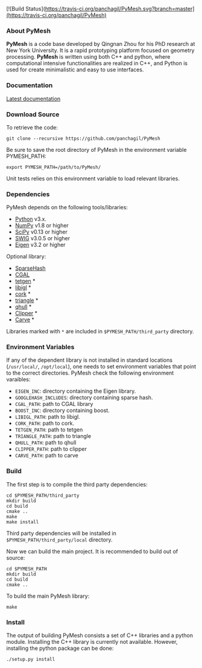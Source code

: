 [![Build Status](https://travis-ci.org/panchagil/PyMesh.svg?branch=master](https://travis-ci.org/panchagil/PyMesh)

### About PyMesh ###

**PyMesh** is a code base developed by Qingnan Zhou for his PhD research at New
York University.  It is a rapid prototyping platform focused on geometry
processing.  **PyMesh** is written using both C++ and python, where
computational intensive functionalities are realized in C++, and Python is used
for create minimalistic and easy to use interfaces.

### Documentation ###

[Latest documentation](http://pymesh.readthedocs.org/en/latest/)

### Download Source ###

To retrieve the code:

    git clone --recursive https://github.com/panchagil/PyMesh

Be sure to save the root directory of PyMesh in the environment variable
PYMESH_PATH:

    export PYMESH_PATH=/path/to/PyMesh/

Unit tests relies on this environment variable to load relevant libraries.

### Dependencies ###

PyMesh depends on the following tools/libraries:

* [Python](https://www.python.org/) v3.x.
* [NumPy](http://www.numpy.org/) v1.8 or higher
* [SciPy](http://www.scipy.org/) v0.13 or higher
* [SWIG](http://www.swig.org/) v3.0.5 or higher
* [Eigen](http://eigen.tuxfamily.org/index.php?title=Main_Page) v3.2 or higher

Optional library:

* [SparseHash](https://code.google.com/p/sparsehash/)
* [CGAL](https://www.cgal.org/)
* [tetgen](http://wias-berlin.de/software/tetgen/) *
* [libigl](http://igl.ethz.ch/projects/libigl/) *
* [cork](https://github.com/gilbo/cork) *
* [triangle](http://www.cs.cmu.edu/~quake/triangle.html) *
* [qhull](http://www.qhull.org/) *
* [Clipper](http://www.angusj.com/delphi/clipper.php) *
* [Carve](https://github.com/qnzhou/carve) *

Libraries marked with `*` are included in `$PYMESH_PATH/third_party` directory.

### Environment Variables ###

If any of the dependent library is not installed in standard locations
(``/usr/local/``, ``/opt/local``), one needs to set environment variables that
point to the correct directories.  PyMesh check the following environment
varaibles:

* ``EIGEN_INC``: directory containing the Eigen library.
* ``GOOGLEHASH_INCLUDES``: directory containing sparse hash.
* ``CGAL_PATH``: path to CGAL library
* ``BOOST_INC``: directory containing boost.
* ``LIBIGL_PATH``: path to libigl.
* ``CORK_PATH``: path to cork.
* ``TETGEN_PATH``: path to tetgen
* ``TRIANGLE_PATH``: path to triangle
* ``QHULL_PATH``: path to qhull
* ``CLIPPER_PATH``: path to clipper
* ``CARVE_PATH``: path to carve

### Build ###

The first step is to compile the  third party dependencies:

    cd $PYMESH_PATH/third_party
    mkdir build
    cd build
    cmake ..
    make
    make install

Third party dependencies will be installed in `$PYMESH_PATH/third_party/local`
directory.

Now we can build the main project.  It is recommended to build out of source:

    cd $PYMESH_PATH
    mkdir build
    cd build
    cmake ..


To build the main PyMesh library:

    make

### Install ###

The output of building PyMesh consists a set of C++ libraries and a python
module. Installing the C++ library is currently not available.  However,
installing the python package can be done:

    ./setup.py install

